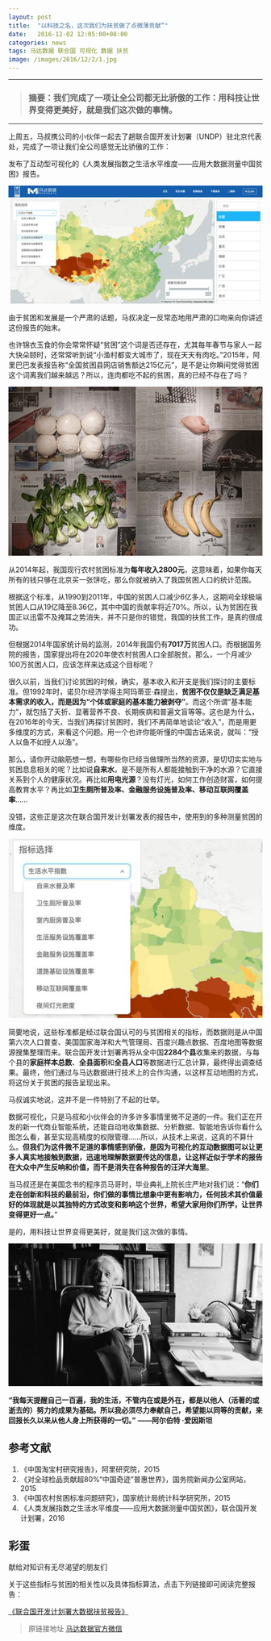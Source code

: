 ```yaml
---
layout: post
title:  "以科技之名，这次我们为扶贫做了点微薄贡献”"
date:   2016-12-02 12:05:00+08:00
categories: news
tags: 马达数据 联合国 可视化 数据 扶贫
image: /images/2016/12/2/1.jpg
---
```


---------
> ### 摘要：我们完成了一项让全公司都无比骄傲的工作：用科技让世界变得更美好，就是我们这次做的事情。
--------

上周五，马叔携公司的小伙伴一起去了趟联合国开发计划署（UNDP）驻北京代表处，完成了一项让我们全公司感觉无比骄傲的工作：

发布了互动型可视化的《人类发展指数之生活水平维度——应用大数据测量中国贫困》报告。

![alt text](/images/2016/12/2/2.jpg)

由于贫困和发展是一个严肃的话题，马叔决定一反常态地用严肃的口吻来向你讲述这份报告的始末。

也许锦衣玉食的你会常常怀疑“贫困”这个词是否还存在，尤其每年春节与家人一起大快朵颐时，还常常听到说“小渔村都变大城市了，现在天天有肉吃。”2015年，阿里巴巴发表报告称“全国贫困县网店销售额达215亿元”，是不是让你瞬间觉得贫困这个词离我们越来越远？所以，连肉都吃不起的贫困，真的已经不存在了吗？

![alt text](/images/2016/12/2/3.jpeg)

从2014年起，我国现行农村贫困标准为**每年收入2800元**，这意味着，如果你每天所有的钱只够在北京买一张饼吃，那么你就被纳入了我国贫困人口的统计范围。

根据这个标准，从1990到2011年，中国的贫困人口减少6亿多人，这期间全球极端贫困人口从19亿降至8.36亿，其中中国的贡献率将近70%。所以，认为贫困在我国正以迅雷不及掩耳之势消失，并不只是你的错觉，我国的扶贫工作，是真的很成功。

但根据2014年国家统计局的监测，2014年我国仍有**7017万**贫困人口。而根据国务院的报告，国家提出将在2020年使农村贫困人口全部脱贫。那么，一个月减少100万贫困人口，应该怎样来达成这个目标呢？

很久以前，当我们讨论贫困的时候，确实，基本收入和开支是我们探讨的主要标准。但1992年时，诺贝尔经济学得主阿玛蒂亚·森提出，**贫困不仅仅是缺乏满足基本需求的收入，而是因为“个体或家庭的基本能力被剥夺”**。而这个所谓“基本能力”，就包括了夭折、显著营养不良、长期疾病和普遍文盲等等。这也是为什么，在2016年的今天，当我们再探讨贫困时，我们不再简单地谈论“收入”，而是用更多维度的方式，来看这个问题。用一个也许你能听懂的中国古话来说，就叫：“授人以鱼不如授人以渔”。

那么，请你开动脑筋想一想，有哪些你已经当做理所当然的资源，是切切实实地与贫困息息相关的呢？比如说**自来水**，是不是所有人都能接触到干净的水源？它直接关系到个人的健康状况。再比如**用电光源**？没有灯光，如何工作创造财富，如何提高教育水平？再比如**卫生厕所普及率、金融服务设施普及率、移动互联网覆盖率**……

没错，这些正是这次在联合国开发计划署发表的报告中，使用到的多种测量贫困的维度。

![alt text](/images/2016/12/2/4.jpg)

简要地说，这些标准都是经过联合国认可的与贫困相关的指标，而数据则是从中国第六次人口普查、美国国家海洋和大气管理局、百度兴趣点数据、百度地图等数据源搜集整理而来。联合国开发计划署再将从全中国**2284个县**收集来的数据，与每个县的**家庭样本总数**、**全县面积**和**全县人口**等数据进行汇总计算，最终得出调查结果。最终，他们通过与马达数据进行技术上的合作沟通，以这样互动地图的方式，将这份关于贫困的报告呈现出来。

马叔诚实地说，这并不是一件特别了不起的壮举。

数据可视化，只是马叔和小伙伴会的许多许多事情里微不足道的一件。我们正在开发的新一代商业智能系统，还能自动地收集数据、分析数据、智能地告诉你看什么图怎么看，甚至实现高精度的权限管理……所以，从技术上来说，这真的不算什么。**但我们为这件微不足道的事情感到骄傲，是因为可视化的互动数据图可以让更多人真实地接触到数据，迅速地理解数据要传达的信息，让这样近似于学术的报告在大众中产生反响和价值，而不是消失在各种报告的汪洋大海里**。

当马叔还是在美国念书的程序员马哥时，毕业典礼上院长庄严地对我们说：“**你们走在创新和科技的最前沿，你们做的事情比想象中更有影响力，任何技术其价值最好的体现就是以其独特的方式改变和影响这个世界，希望大家用你们所学，让世界变得更好一点。**”

是的，用科技让世界变得更美好，就是我们这次做的事情。

![alt text](/images/2016/12/2/5.jpg)

**“我每天提醒自己一百遍，我的生活，不管内在或是外在，都是以他人（活著的或逝去的）努力的成果为基础。所以我必须尽力奉献自己，希望能以同等的贡献，来回报长久以来从他人身上所获得的一切。”**
**——阿尔伯特 ·爱因斯坦**


## 参考文献
1. 《中国淘宝村研究报告》，阿里研究院，2015
2. 《对全球检品贡献超80%“中国奇迹”普惠世界》，国务院新闻办公室网站，2015
3. 《中国农村贫困标准问题研究》，国家统计局统计科学研究所，2015
4. 《人类发展指数之生活水平维度——应用大数据测量中国贫困》，联合国开发计划署，2016


## 彩蛋
献给对知识有无尽渴望的朋友们

关于这些指标与贫困的相关性以及具体指标算法，点击下列链接即可阅读完整报告：

[《联合国开发计划署大数据扶贫报告》](http://www.cn.undp.org/content/dam/china/img/povred/UNDP-CH-PR.-Publications-Measuring%20Poverty%20with%20Big%20Data%20in%20China-reduced.pdf)


> 原链接地址 [马达数据官方微信](http://mp.weixin.qq.com/s/wwURueuZEh0SwgrGK51XYQ)
